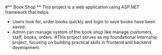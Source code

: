 #** Book Shop **
This project is a web application using ASP.NET framework that helps:
- Users look for, order books quickly and login to save books have been saved.
- Admin can manage system of the book shop like manage customers, staff, books, orders.
#This project serves as my foundational internship project, focusing on building practical skills in frontend and backend development.
